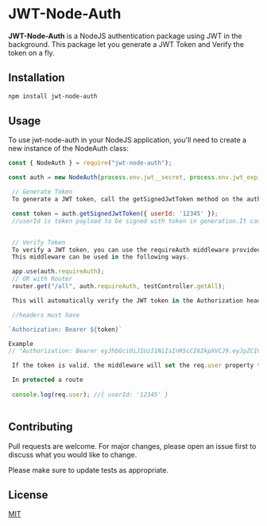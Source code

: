 # JWT-Node-Auth

**JWT-Node-Auth** is a NodeJS authentication package using JWT in the background. This package let you generate a JWT Token and Verify the token on a fly.

## Installation

```bash
npm install jwt-node-auth
```

## Usage

To use jwt-node-auth in your NodeJS application, you'll need to create a new instance of the NodeAuth class:

```js
const { NodeAuth } = require("jwt-node-auth");

const auth = new NodeAuth(process.env.jwt__secret, process.env.jwt_expiry);

 // Generate Token 
 To generate a JWT token, call the getSignedJwtToken method on the auth object:

 const token = auth.getSignedJwtToken({ userId: '12345' }); 
 //userId is token payload to be signed with token in generation.It can be any key value pair's like auth.getSignedJwtToken({ user: '12345', role: Admin, ... }).


 // Verify Token 
 To verify a JWT token, you can use the requireAuth middleware provided by the package. 
 This middleware can be used in the following ways.

 app.use(auth.requireAuth);
 // OR with Router
 router.get("/all", auth.requireAuth, testController.getAll);

 This will automatically verify the JWT token in the Authorization header of incoming requests. 

 //headers must have

`Authorization: Bearer ${token}`

Example
// "Authorization: Bearer eyJhbGciOiJIUzI1NiIsInR5cCI6IkpXVCJ9.eyJpZCI6MSwiaWF0IjoxNjgzMDIxMjU4LCJleHAiOjE2ODMwMjE3NTh9.jDVTDEoZsEG2m70qrxKzRcv1qo8er02PzFv3V-05ou0"

 If the token is valid, the middleware will set the req.user property to the decoded token payload.

 In protected a route
 
 console.log(req.user); //{ userId: '12345' }
 
``` 

 ## Contributing 

 Pull requests are welcome. For major changes, please open an issue first to discuss what you would like to change.  

 Please make sure to update tests as appropriate.  

 ## License  

 [MIT](https://choosealicense.com/licenses/mit/)

